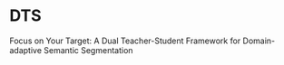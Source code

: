 # DTS
Focus on Your Target: A Dual Teacher-Student Framework for Domain-adaptive Semantic Segmentation
